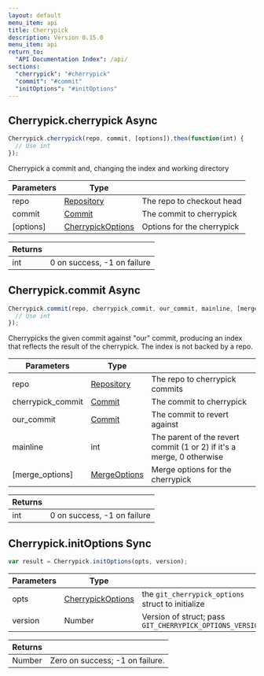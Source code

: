 ```yaml
---
layout: default
menu_item: api
title: Cherrypick
description: Version 0.15.0
menu_item: api
return_to:
  "API Documentation Index": /api/
sections:
  "cherrypick": "#cherrypick"
  "commit": "#commit"
  "initOptions": "#initOptions"
---
```


## <a name="cherrypick"></a><span>Cherrypick.</span>cherrypick <span class="tags"><span class="async">Async</span></span>

```js
Cherrypick.cherrypick(repo, commit, [options]).then(function(int) {
  // Use int
});
```

Cherrypick a commit and, changing the index and working directory

| Parameters | Type |   |
| --- | --- | --- |
| repo | [Repository](/api/repository/) | The repo to checkout head |
| commit | [Commit](/api/commit/) | The commit to cherrypick |
| [options] | [CherrypickOptions](/api/cherrypick_options/) | Options for the cherrypick |

| Returns |  |
| --- | --- |
| int | 0 on success, -1 on failure |

## <a name="commit"></a><span>Cherrypick.</span>commit <span class="tags"><span class="async">Async</span></span>

```js
Cherrypick.commit(repo, cherrypick_commit, our_commit, mainline, [merge_options]).then(function(int) {
  // Use int
});
```

Cherrypicks the given commit against "our" commit, producing an index that
reflects the result of the cherrypick. The index is not backed by a repo.

| Parameters | Type |   |
| --- | --- | --- |
| repo | [Repository](/api/repository/) | The repo to cherrypick commits |
| cherrypick_commit | [Commit](/api/commit/) | The commit to cherrypick |
| our_commit | [Commit](/api/commit/) | The commit to revert against |
| mainline | int | The parent of the revert commit (1 or 2) if it's a merge, 0 otherwise |
| [merge_options] | [MergeOptions](/api/merge_options/) | Merge options for the cherrypick |

| Returns |  |
| --- | --- |
| int | 0 on success, -1 on failure |

## <a name="initOptions"></a><span>Cherrypick.</span>initOptions <span class="tags"><span class="sync">Sync</span></span>

```js
var result = Cherrypick.initOptions(opts, version);
```

| Parameters | Type |   |
| --- | --- | --- |
| opts | [CherrypickOptions](/api/cherrypick_options/) | the `git_cherrypick_options` struct to initialize |
| version | Number | Version of struct; pass `GIT_CHERRYPICK_OPTIONS_VERSION` |

| Returns |  |
| --- | --- |
| Number |  Zero on success; -1 on failure. |

